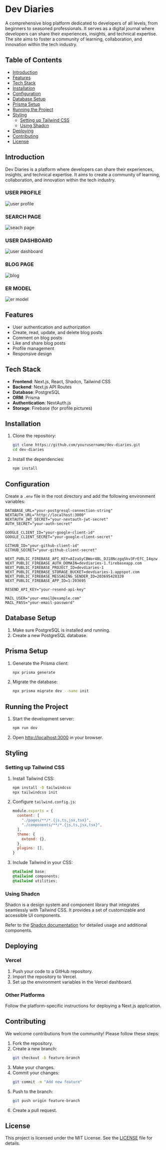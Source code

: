 # Dev Diaries

A comprehensive blog platform dedicated to developers of all levels, from beginners to seasoned professionals. It serves as a digital journal where developers can share their experiences, insights, and technical expertise. The site aims to foster a community of learning, collaboration, and innovation within the tech industry.

## Table of Contents

- [Introduction](#introduction)
- [Features](#features)
- [Tech Stack](#tech-stack)
- [Installation](#installation)
- [Configuration](#configuration)
- [Database Setup](#database-setup)
- [Prisma Setup](#prisma-setup)
- [Running the Project](#running-the-project)
- [Styling](#styling)
  - [Setting up Tailwind CSS](#setting-up-tailwind-css)
  - [Using Shadcn](#using-shadcn)
- [Deploying](#deploying)
- [Contributing](#contributing)
- [License](#license)

## Introduction

Dev Diaries is a platform where developers can share their experiences, insights, and technical expertise. It aims to create a community of learning, collaboration, and innovation within the tech industry.

### USER PROFILE
![user profile](public/profile.png)
### SEARCH PAGE
![seach page](public/search.png)
### USER DASHBOARD
![user dashboard](public/dashboard.png)
### BLOG PAGE
![blog](public/blog.png)
### ER MODEL
![er model](public/ermodel.svg)

## Features

- User authentication and authorization
- Create, read, update, and delete blog posts
- Comment on blog posts
- Like and share blog posts
- Profile management
- Responsive design

## Tech Stack

- **Frontend**: Next.js, React, Shadcn, Tailwind CSS
- **Backend**: Next.js API Routes
- **Database**: PostgreSQL
- **ORM**: Prisma
- **Authentication**: NextAuth.js
- **Storage**: Firebase (for profile pictures)

## Installation

1. Clone the repository:
   ```bash
   git clone https://github.com/yourusername/dev-diaries.git
   cd dev-diaries
   ```

2. Install the dependencies:
   ```bash
   npm install
   ```

## Configuration

Create a `.env` file in the root directory and add the following environment variables:

```env
DATABASE_URL="your-postgresql-connection-string"
NEXTAUTH_URL="http://localhost:3000"
NEXTAUTH_JWT_SECRET="your-nextauth-jwt-secret"
AUTH_SECRET="your-auth-secret"

GOOGLE_CLIENT_ID="your-google-client-id"
GOOGLE_CLIENT_SECRET="your-google-client-secret"

GITHUB_ID="your-github-client-id"
GITHUB_SECRET="your-github-client-secret"

NEXT_PUBLIC_FIREBASE_API_KEY=AIzaSyCBWor4BL_DJ18Nczgq5kv3FrEfC_I4qzw
NEXT_PUBLIC_FIREBASE_AUTH_DOMAIN=devdiaries-1.firebaseapp.com
NEXT_PUBLIC_FIREBASE_PROJECT_ID=devdiaries-1
NEXT_PUBLIC_FIREBASE_STORAGE_BUCKET=devdiaries-1.appspot.com
NEXT_PUBLIC_FIREBASE_MESSAGING_SENDER_ID=203695428320
NEXT_PUBLIC_FIREBASE_APP_ID=1:203695

RESEND_API_KEY="your-resend-api-key"

MAIL_USER="your-email@example.com"
MAIL_PASS="your-email-password"
```

## Database Setup

1. Make sure PostgreSQL is installed and running.
2. Create a new PostgreSQL database.

## Prisma Setup

1. Generate the Prisma client:
   ```bash
   npx prisma generate
   ```

2. Migrate the database:
   ```bash
   npx prisma migrate dev --name init
   ```

## Running the Project

1. Start the development server:
   ```bash
   npm run dev
   ```

2. Open [http://localhost:3000](http://localhost:3000) in your browser.

## Styling

### Setting up Tailwind CSS

1. Install Tailwind CSS:
   ```bash
   npm install -D tailwindcss
   npx tailwindcss init
   ```

2. Configure `tailwind.config.js`:
   ```javascript
   module.exports = {
     content: [
       "./pages/**/*.{js,ts,jsx,tsx}",
       "./components/**/*.{js,ts,jsx,tsx}",
     ],
     theme: {
       extend: {},
     },
     plugins: [],
   }
   ```

3. Include Tailwind in your CSS:
   ```css
   @tailwind base;
   @tailwind components;
   @tailwind utilities;
   ```

### Using Shadcn

Shadcn is a design system and component library that integrates seamlessly with Tailwind CSS. It provides a set of customizable and accessible UI components.

Refer to the [Shadcn documentation](https://shadcn.dev/docs) for detailed usage and additional components.

## Deploying

### Vercel

1. Push your code to a GitHub repository.
2. Import the repository to Vercel.
3. Set up the environment variables in the Vercel dashboard.

### Other Platforms

Follow the platform-specific instructions for deploying a Next.js application.

## Contributing

We welcome contributions from the community! Please follow these steps:

1. Fork the repository.
2. Create a new branch:
   ```bash
   git checkout -b feature-branch
   ```
3. Make your changes.
4. Commit your changes:
   ```bash
   git commit -m "Add new feature"
   ```
5. Push to the branch:
   ```bash
   git push origin feature-branch
   ```
6. Create a pull request.

## License

This project is licensed under the MIT License. See the [LICENSE](LICENSE) file for details.